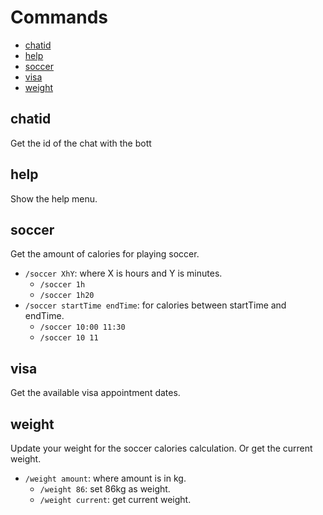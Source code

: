 # Commands <!-- omit in TOC -->

- [chatid](#chatid)
- [help](#help)
- [soccer](#soccer)
- [visa](#visa)
- [weight](#weight)

## chatid

Get the id of the chat with the bott

## help

Show the help menu.

## soccer

Get the amount of calories for playing soccer.

- `/soccer XhY`: where X is hours and Y is minutes.
  - `/soccer 1h`
  - `/soccer 1h20`
- `/soccer startTime endTime`: for calories between startTime and endTime.
  - `/soccer 10:00 11:30`
  - `/soccer 10 11`

## visa

Get the available visa appointment dates.

## weight

Update your weight for the soccer calories calculation.
Or get the current weight.

- `/weight amount`: where amount is in kg.
  - `/weight 86`: set 86kg as weight.
  - `/weight current`: get current weight.
